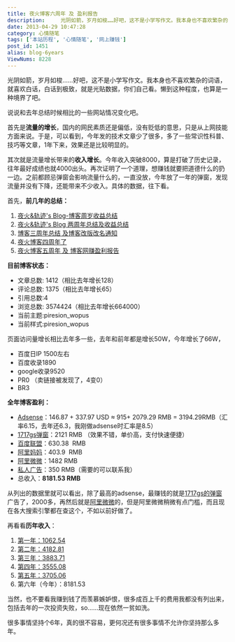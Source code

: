 ```yaml
---
title: 夜火博客六周年 及 盈利报告
description:     光阴如箭，岁月如梭……好吧，这不是小学写作文。我本身也不喜欢繁杂的词语，就喜欢白话，白话到极致，就是光贴数据，你们自己看。懒到这种程度，也算是一种境界了吧。    说说和去年总结时候相比的一些网站情况变化吧。
date: 2013-04-29 10:47:28
category: 心情随笔
tags: ['本站历程', '心情随笔', '网上赚钱']
post_id: 1451
alias: blog-6years
ViewNums: 8228
---
```


光阴如箭，岁月如梭……好吧，这不是小学写作文。我本身也不喜欢繁杂的词语，就喜欢白话，白话到极致，就是光贴数据，你们自己看。懒到这种程度，也算是一种境界了吧。

说说和去年总结时候相比的一些网站情况变化吧。

首先是**流量的增长**，国内的网民素质还是偏低，没有贬低的意思，只是从上网技能方面来说。于是，可以看到，今年发的技术文章少了很多，多了一些常识性科普、技巧等文章，1年下来，效果还是比较明显的。

其次就是流量增长带来的**收入增长**。今年收入突破8000，算是打破了历史记录，往年最好成绩也就4000出头。再次证明了一个道理，想赚钱就要把道德什么的扔一边。之前都顾忌弹窗会影响流量什么的，一直没放，今年放了一年的弹窗，发现流量并没有下降，还能带来不少收入。具体的数据，往下看。

首先，**前几年的总结：**

1. [夜火&轨迹's Blog-博客周岁收益总结](/blog/15897-com-blog-zhousui-shouyi-zongjie)
2. [夜火&轨迹's Blog 两周年总结及收益总结](/blog/15897-com-blog-2years)
3. [博客三周年总结 及博客改版改名通知](/blog/blog-3years)
4. [夜火博客四周年了](/blog/blog-4years)
5. [夜火博客五周年 及 博客网赚盈利报告](/blog/blog-5years)

**目前博客状态：**

* 文章总数: 1412（相比去年增长128）
* 评论总数: 1375（相比去年增长65）
* 引用总数:4
* 浏览总数: 3574424（相比去年增长664000）
* 当前主题:piresion_wopus
* 当前样式:piresion_wopus

页面访问量增长相比去年多一些，去年和前年都是增长50W，今年增长了66W，

* 百度日IP 1500左右
* 百度收录1890
* google收录9520
* PR0 （卖链接被发现了，4变0）
* BR3

**全年博客盈利：**

* [Adsense](http://www.google.com/adsense/)：146.87 + 337.97 USD ≈ 915+ 2079.29 RMB = 3194.29RMB（汇率6.15，去年还6.3，我刚做adsense时汇率是8.5）
* [1717gs弹窗](http://www.1717gs.com/?action=register&tid=1268)：2121 RMB （效果不错，单价高，支付快速便捷）
* [百度联盟](http://union.baidu.com/)：630.38  RMB
* [阿里妈妈](http://www.alimama.com/)：403.9  RMB
* [阿里微微](http://www.alivv.com/?uid=mzoyzXU/MWQ=)：1482 RMB
* [私人广告](/blog/5a)：350 RMB（需要的可以联系我）
* 总收入：**8181.53 RMB**

从列出的数据里就可以看出，除了最高的adsense，最赚钱的就是[1717gs的弹窗](http://www.1717gs.com/?action=register&tid=1268)广告了，2000多，再然后就是[阿里微微](http://www.alivv.com/?uid=mzoyzXU/MWQ=)的，但是阿里微微稍微有点门槛，而且现在各大搜索引擎都在查这个，不如以前好做了。

再看看**历年收入**：

1. [第一年：1062.54](/blog/15897-com-blog-zhousui-shouyi-zongjie)
2. [第二年：4182.81](/blog/15897-com-blog-2years)
3. [第三年：3883.71](/blog/blog-3years)
4. [第四年：3555.08](/blog/blog-4years)
5. [第五年：3705.06](/blog/blog-5years)
6. 第六年（今年）：8181.53

当然，也不要看我赚到钱了而羡慕嫉妒恨，很多成百上千的费用我都没有列出来，包括去年的一次投资失败，so……现在依然一贫如洗。

很多事情坚持个6年，真的很不容易，更何况还有很多事情不允许你坚持那么多年。

